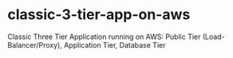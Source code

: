 # classic-3-tier-app-on-aws
Classic Three Tier Application running on AWS: Public Tier (Load-Balancer/Proxy), Application Tier, Database Tier
